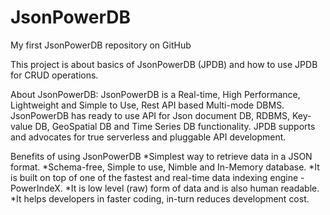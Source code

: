 # JsonPowerDB
My first  JsonPowerDB repository on GitHub

This project is about basics of JsonPowerDB (JPDB) and how to use JPDB for CRUD operations.

About JsonPowerDB:
JsonPowerDB is a Real-time, High Performance, Lightweight and Simple to Use, Rest API based Multi-mode DBMS. JsonPowerDB has ready to use API for Json document DB, RDBMS, Key-value DB, GeoSpatial DB and Time Series DB functionality. JPDB supports and advocates for true serverless and pluggable API development.

Benefits of using JsonPowerDB
*Simplest way to retrieve data in a JSON format.
*Schema-free, Simple to use, Nimble and In-Memory database.
*It is built on top of one of the fastest and real-time data indexing engine - PowerIndeX.
*It is low level (raw) form of data and is also human readable.
*It helps developers in faster coding, in-turn reduces development cost.

